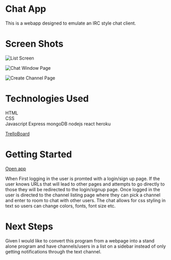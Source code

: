 
# Chat App
This is a webapp designed to emulate an IRC style chat client.



# Screen Shots
![List Screen](https://i.imgur.com/H0MXSXr.png)

![Chat Window Page](https://i.imgur.com/i2e1J56.png)

![Create Channel Page](https://i.imgur.com/i2e1J56.png)

# Technologies Used
HTML  
CSS  
Javascript
Express
mongoDB
nodejs
react
heroku



[TrelloBoard](https://trello.com/b/1UClzyhG/chatapp)


# Getting Started
[Open app](https://chat-app-tc.herokuapp.com//)

When First logging in the user is promted with a login/sign up page. If the user knows URLs that will lead to other pages and attempts to go directly to those they will be redirected to the login/signup page.
Once logged in the user is directed to the channel listing page where they can pick a channel and enter to room to chat with other users. The chat allows for css styling in text so users can change colors, fonts, font size etc.

# Next Steps
Given I would like to convert this program from a webpage into a stand alone program and have channels/users in a list on a sidebar instead of only getting notifications through the text channel.
